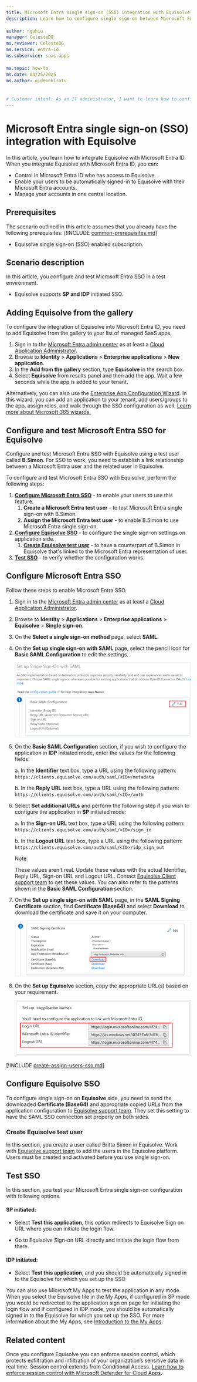 ```yaml
---
title: Microsoft Entra single sign-on (SSO) integration with Equisolve
description: Learn how to configure single sign-on between Microsoft Entra ID and Equisolve.

author: nguhiu
manager: CelesteDG
ms.reviewer: CelesteDG
ms.service: entra-id
ms.subservice: saas-apps

ms.topic: how-to
ms.date: 03/25/2025
ms.author: gideonkiratu


# Customer intent: As an IT administrator, I want to learn how to configure single sign-on between Microsoft Entra ID and Equisolve so that I can control who has access to Equisolve, enable automatic sign-in with Microsoft Entra accounts, and manage my accounts in one central location.
---
```


# Microsoft Entra single sign-on (SSO) integration with Equisolve

In this article,  you learn how to integrate Equisolve with Microsoft Entra ID. When you integrate Equisolve with Microsoft Entra ID, you can:

* Control in Microsoft Entra ID who has access to Equisolve.
* Enable your users to be automatically signed-in to Equisolve with their Microsoft Entra accounts.
* Manage your accounts in one central location.

## Prerequisites
The scenario outlined in this article assumes that you already have the following prerequisites:
[!INCLUDE [common-prerequisites.md](~/identity/saas-apps/includes/common-prerequisites.md)]
* Equisolve single sign-on (SSO) enabled subscription.

## Scenario description

In this article,  you configure and test Microsoft Entra SSO in a test environment.

* Equisolve supports **SP and IDP** initiated SSO.

## Adding Equisolve from the gallery

To configure the integration of Equisolve into Microsoft Entra ID, you need to add Equisolve from the gallery to your list of managed SaaS apps.

1. Sign in to the [Microsoft Entra admin center](https://entra.microsoft.com) as at least a [Cloud Application Administrator](~/identity/role-based-access-control/permissions-reference.md#cloud-application-administrator).
1. Browse to **Identity** > **Applications** > **Enterprise applications** > **New application**.
1. In the **Add from the gallery** section, type **Equisolve** in the search box.
1. Select **Equisolve** from results panel and then add the app. Wait a few seconds while the app is added to your tenant.

 Alternatively, you can also use the [Enterprise App Configuration Wizard](https://portal.office.com/AdminPortal/home?Q=Docs#/azureadappintegration). In this wizard, you can add an application to your tenant, add users/groups to the app, assign roles, and walk through the SSO configuration as well. [Learn more about Microsoft 365 wizards.](/microsoft-365/admin/misc/azure-ad-setup-guides)


<a name='configure-and-test-azure-ad-sso-for-equisolve'></a>

## Configure and test Microsoft Entra SSO for Equisolve

Configure and test Microsoft Entra SSO with Equisolve using a test user called **B.Simon**. For SSO to work, you need to establish a link relationship between a Microsoft Entra user and the related user in Equisolve.

To configure and test Microsoft Entra SSO with Equisolve, perform the following steps:

1. **[Configure Microsoft Entra SSO](#configure-azure-ad-sso)** - to enable your users to use this feature.
    1. **Create a Microsoft Entra test user** - to test Microsoft Entra single sign-on with B.Simon.
    1. **Assign the Microsoft Entra test user** - to enable B.Simon to use Microsoft Entra single sign-on.
1. **[Configure Equisolve SSO](#configure-equisolve-sso)** - to configure the single sign-on settings on application side.
    1. **[Create Equisolve test user](#create-equisolve-test-user)** - to have a counterpart of B.Simon in Equisolve that's linked to the Microsoft Entra representation of user.
1. **[Test SSO](#test-sso)** - to verify whether the configuration works.

<a name='configure-azure-ad-sso'></a>

## Configure Microsoft Entra SSO

Follow these steps to enable Microsoft Entra SSO.

1. Sign in to the [Microsoft Entra admin center](https://entra.microsoft.com) as at least a [Cloud Application Administrator](~/identity/role-based-access-control/permissions-reference.md#cloud-application-administrator).
1. Browse to **Identity** > **Applications** > **Enterprise applications** > **Equisolve** > **Single sign-on**.
1. On the **Select a single sign-on method** page, select **SAML**.
1. On the **Set up single sign-on with SAML** page, select the pencil icon for **Basic SAML Configuration** to edit the settings.

   ![Edit Basic SAML Configuration](common/edit-urls.png)

1. On the **Basic SAML Configuration** section, if you wish to configure the application in **IDP** initiated mode, enter the values for the following fields:

    a. In the **Identifier** text box, type a URL using the following pattern:
    `https://clients.equisolve.com/auth/saml/<ID>/metadata`

    b. In the **Reply URL** text box, type a URL using the following pattern:
    `https://clients.equisolve.com/auth/saml/<ID>/auth`

1. Select **Set additional URLs** and perform the following step if you wish to configure the application in **SP** initiated mode:

    a. In the **Sign-on URL** text box, type a URL using the following pattern:
    `https://clients.equisolve.com/auth/saml/<ID>/sign_in`

    b. In the **Logout URL** text box, type a URL using the following pattern:
    `https://clients.equisolve.com/auth/saml/<ID>/idp_sign_out`

	> [!NOTE]
	> These values aren't real. Update these values with the actual Identifier, Reply URL, Sign-on URL and Logout URL. Contact [Equisolve Client support team](mailto:help@equisolve.com) to get these values. You can also refer to the patterns shown in the **Basic SAML Configuration** section.

1. On the **Set up single sign-on with SAML** page, in the **SAML Signing Certificate** section,  find **Certificate (Base64)** and select **Download** to download the certificate and save it on your computer.

	![The Certificate download link](common/certificatebase64.png)

1. On the **Set up Equisolve** section, copy the appropriate URL(s) based on your requirement.

	![Copy configuration URLs](common/copy-configuration-urls.png)

<a name='create-an-azure-ad-test-user'></a>

[!INCLUDE [create-assign-users-sso.md](~/identity/saas-apps/includes/create-assign-users-sso.md)]

## Configure Equisolve SSO

To configure single sign-on on **Equisolve** side, you need to send the downloaded **Certificate (Base64)** and appropriate copied URLs from the application configuration to [Equisolve support team](mailto:help@equisolve.com). They set this setting to have the SAML SSO connection set properly on both sides.

### Create Equisolve test user

In this section, you create a user called Britta Simon in Equisolve. Work with [Equisolve support team](mailto:help@equisolve.com) to add the users in the Equisolve platform. Users must be created and activated before you use single sign-on.

## Test SSO 

In this section, you test your Microsoft Entra single sign-on configuration with following options. 

#### SP initiated:

* Select **Test this application**, this option redirects to Equisolve Sign on URL where you can initiate the login flow.  

* Go to Equisolve Sign-on URL directly and initiate the login flow from there.

#### IDP initiated:

* Select **Test this application**, and you should be automatically signed in to the Equisolve for which you set up the SSO 

You can also use Microsoft My Apps to test the application in any mode. When you select the Equisolve tile in the My Apps, if configured in SP mode you would be redirected to the application sign on page for initiating the login flow and if configured in IDP mode, you should be automatically signed in to the Equisolve for which you set up the SSO. For more information about the My Apps, see [Introduction to the My Apps](https://support.microsoft.com/account-billing/sign-in-and-start-apps-from-the-my-apps-portal-2f3b1bae-0e5a-4a86-a33e-876fbd2a4510).

## Related content

Once you configure Equisolve you can enforce session control, which protects exfiltration and infiltration of your organization’s sensitive data in real time. Session control extends from Conditional Access. [Learn how to enforce session control with Microsoft Defender for Cloud Apps](/cloud-app-security/proxy-deployment-any-app).
